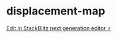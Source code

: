 # displacement-map

[Edit in StackBlitz next generation editor ⚡️](https://stackblitz.com/~/github.com/sunify/displacement-map)